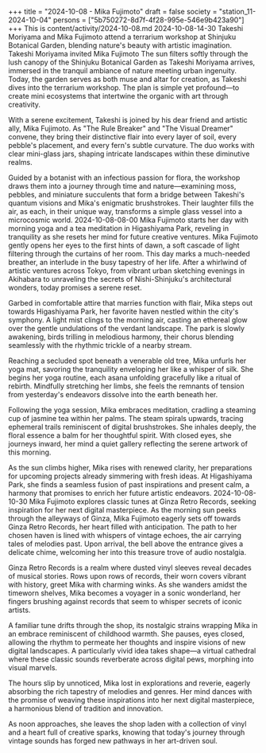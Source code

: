 +++
title = "2024-10-08 - Mika Fujimoto"
draft = false
society = "station_11-2024-10-04"
persons = ["5b750272-8d7f-4f28-995e-546e9b423a90"]
+++
This is content/activity/2024-10-08.md
2024-10-08-14-30
Takeshi Moriyama and Mika Fujimoto attend a terrarium workshop at Shinjuku Botanical Garden, blending nature's beauty with artistic imagination.
Takeshi Moriyama invited Mika Fujimoto
The sun filters softly through the lush canopy of the Shinjuku Botanical Garden as Takeshi Moriyama arrives, immersed in the tranquil ambiance of nature meeting urban ingenuity. Today, the garden serves as both muse and altar for creation, as Takeshi dives into the terrarium workshop. The plan is simple yet profound—to create mini ecosystems that intertwine the organic with art through creativity.

With a serene excitement, Takeshi is joined by his dear friend and artistic ally, Mika Fujimoto. As "The Rule Breaker" and "The Visual Dreamer" convene, they bring their distinctive flair into every layer of soil, every pebble's placement, and every fern's subtle curvature. The duo works with clear mini-glass jars, shaping intricate landscapes within these diminutive realms.

Guided by a botanist with an infectious passion for flora, the workshop draws them into a journey through time and nature—examining moss, pebbles, and miniature succulents that form a bridge between Takeshi's quantum visions and Mika's enigmatic brushstrokes. Their laughter fills the air, as each, in their unique way, transforms a simple glass vessel into a microcosmic world.
2024-10-08-08-00
Mika Fujimoto starts her day with morning yoga and a tea meditation in Higashiyama Park, reveling in tranquility as she resets her mind for future creative ventures.
Mika Fujimoto gently opens her eyes to the first hints of dawn, a soft cascade of light filtering through the curtains of her room. This day marks a much-needed breather, an interlude in the busy tapestry of her life. After a whirlwind of artistic ventures across Tokyo, from vibrant urban sketching evenings in Akihabara to unraveling the secrets of Nishi-Shinjuku's architectural wonders, today promises a serene reset.

Garbed in comfortable attire that marries function with flair, Mika steps out towards Higashiyama Park, her favorite haven nestled within the city's symphony. A light mist clings to the morning air, casting an ethereal glow over the gentle undulations of the verdant landscape. The park is slowly awakening, birds trilling in melodious harmony, their chorus blending seamlessly with the rhythmic trickle of a nearby stream.

Reaching a secluded spot beneath a venerable old tree, Mika unfurls her yoga mat, savoring the tranquility enveloping her like a whisper of silk. She begins her yoga routine, each asana unfolding gracefully like a ritual of rebirth. Mindfully stretching her limbs, she feels the remnants of tension from yesterday's endeavors dissolve into the earth beneath her.

Following the yoga session, Mika embraces meditation, cradling a steaming cup of jasmine tea within her palms. The steam spirals upwards, tracing ephemeral trails reminiscent of digital brushstrokes. She inhales deeply, the floral essence a balm for her thoughtful spirit. With closed eyes, she journeys inward, her mind a quiet gallery reflecting the serene artwork of this morning.

As the sun climbs higher, Mika rises with renewed clarity, her preparations for upcoming projects already simmering with fresh ideas. At Higashiyama Park, she finds a seamless fusion of past inspirations and present calm, a harmony that promises to enrich her future artistic endeavors.
2024-10-08-10-30
Mika Fujimoto explores classic tunes at Ginza Retro Records, seeking inspiration for her next digital masterpiece.
As the morning sun peeks through the alleyways of Ginza, Mika Fujimoto eagerly sets off towards Ginza Retro Records, her heart filled with anticipation. The path to her chosen haven is lined with whispers of vintage echoes, the air carrying tales of melodies past. Upon arrival, the bell above the entrance gives a delicate chime, welcoming her into this treasure trove of audio nostalgia.

Ginza Retro Records is a realm where dusted vinyl sleeves reveal decades of musical stories. Rows upon rows of records, their worn covers vibrant with history, greet Mika with charming winks. As she wanders amidst the timeworn shelves, Mika becomes a voyager in a sonic wonderland, her fingers brushing against records that seem to whisper secrets of iconic artists.

A familiar tune drifts through the shop, its nostalgic strains wrapping Mika in an embrace reminiscent of childhood warmth. She pauses, eyes closed, allowing the rhythm to permeate her thoughts and inspire visions of new digital landscapes. A particularly vivid idea takes shape—a virtual cathedral where these classic sounds reverberate across digital pews, morphing into visual marvels.

The hours slip by unnoticed, Mika lost in explorations and reverie, eagerly absorbing the rich tapestry of melodies and genres. Her mind dances with the promise of weaving these inspirations into her next digital masterpiece, a harmonious blend of tradition and innovation. 

As noon approaches, she leaves the shop laden with a collection of vinyl and a heart full of creative sparks, knowing that today's journey through vintage sounds has forged new pathways in her art-driven soul.
